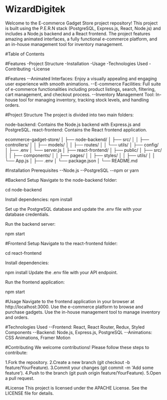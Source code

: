 # WizardDigitek
Welcome to the E-commerce Gadget Store project repository! This project is built using the P.E.R.N stack (PostgreSQL, Express.js, React, Node.js) and includes a Node.js backend and a React frontend. The project features amazing animated interfaces, a fully functional e-commerce platform, and an in-house management tool for inventory management.

#Table of Contents

#Features
-Project Structure
-Installation
-Usage
-Technologies Used
-Contributing
-License

#Features
--Animated Interfaces: Enjoy a visually appealing and engaging user experience with smooth animations.
--E-commerce Facilities: Full suite of e-commerce functionalities including product listings, search, filtering, cart management, and checkout process.
--Inventory Management Tool: In-house tool for managing inventory, tracking stock levels, and handling orders.

#Project Structure
The project is divided into two main folders:

node-backend: Contains the Node.js backend with Express.js and PostgreSQL.
react-frontend: Contains the React frontend application.


ecommerce-gadget-store/
│
├── node-backend/
│   ├── src/
│   │   ├── controllers/
│   │   ├── models/
│   │   ├── routes/
│   │   └── utils/
│   ├── config/
│   ├── .env
│   └── server.js
│
├── react-frontend/
│   ├── public/
│   ├── src/
│   │   ├── components/
│   │   ├── pages/
│   │   ├── styles/
│   │   ├── utils/
│   │   └── App.js
│   ├── .env
│   └── package.json
│
└── README.md

#Installation
Prerequisites
--Node.js
--PostgreSQL
--npm or yarn

#Backend Setup
Navigate to the node-backend folder:

cd node-backend

Install dependencies:
npm install

Set up the PostgreSQL database and update the .env file with your database credentials.

Run the backend server:

npm start

#Frontend Setup
Navigate to the react-frontend folder:

cd react-frontend

Install dependencies:

npm install
Update the .env file with your API endpoint.

Run the frontend application:

npm start

#Usage
Navigate to the frontend application in your browser at http://localhost:3000.
Use the e-commerce platform to browse and purchase gadgets.
Use the in-house management tool to manage inventory and orders.

#Technologies Used
--Frontend: React, React Router, Redux, Styled Components
--Backend: Node.js, Express.js, PostgreSQL
--Animations: CSS Animations, Framer Motion

#Contributing
We welcome contributions! Please follow these steps to contribute:

1.Fork the repository.
2.Create a new branch (git checkout -b feature/YourFeature).
3.Commit your changes (git commit -m 'Add some feature').
4.Push to the branch (git push origin feature/YourFeature).
5.Open a pull request.

#License
This project is licensed under the APACHE License. See the LICENSE file for details.


